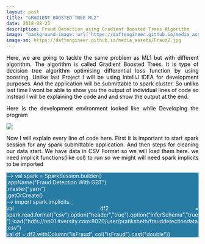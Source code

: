 ```yaml
---
layout: post
title: "GRADIENT BOOSTED TREE ML2"
date: 2018-08-25
description: Fraud Detection using Gradient Boosted Trees Algorithm
image: "background-image: url('https://daftengineer.github.io/media_assets/Fraud2.jpg');"
image-sm: https://daftengineer.github.io/media_assets/Fraud2.jpg
---
```


<div style="color:black;"><p></p>
<p style="text-align:justify;">Here, we are going to tackle the same problem as ML1 but with different algorithm. The algorithm is called Gradient Boosted Trees. It is type of decision tree algorithm optimising differential loss function by using boosting. Unlike last Project I will be using IntelliJ IDEA for development purposes. And the application will be submittable to spark cluster. So unlike last time I wont be able to show you the output of individual lines of code so instead I will be explaining the code and and show the output at the end.</p>
<p style="text-align:justify;">Here is the development environment looked like while Developing the program</p>
  <img src="https://daftengineer.github.io/media_assets/ml2p1.png" />
<p style="text-align:justify;">Now I will explain every line of code here. First it is important to start spark session for any spark submittable application. And then steps for cleaning our data start. We have data in CSV Format so we will load them here. we need implicit functions(like col) to run so we might will need spark implicits to be imported</p>
  <p style="text-align:justify;color:white;background-color:rgb(39, 124, 163);">
    --> val spark = SparkSession.builder()<br />
      .appName("Fraud Detection With GBT")<br />
      .master("yarn")<br />
      .getOrCreate()<br />
    --> import spark.implicits._<br />
val df2 = spark.read.format("csv").option("header","true").option("inferSchema","true").load("hdfs://nn01.itversity.com:8020/user/pratiksheth/frauddetectiondata.csv")<br />
    val df = df2.withColumn("isFraud", col("isFraud").cast("double"))<br /></p>
  
<p>&nbsp;</p>
</div>
